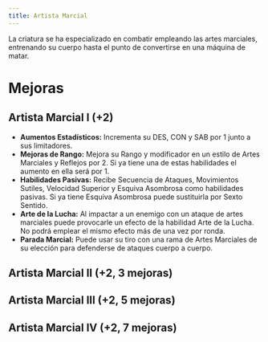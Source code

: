 ```yaml
---
title: Artista Marcial
---
```


La criatura se ha especializado en combatir empleando las artes marciales, entrenando su cuerpo hasta el punto de convertirse en una máquina de matar. 

# Mejoras

## Artista Marcial I (+2)

- **Aumentos Estadísticos:** Incrementa su DES, CON y SAB por 1 junto a sus limitadores.
- **Mejoras de Rango:** Mejora su Rango y modificador en un estilo de Artes Marciales y Reflejos por 2. Si ya tiene una de estas habilidades el aumento en ella será por 1. 
- **Habilidades Pasivas:** Recibe Secuencia de Ataques, Movimientos Sutiles, Velocidad Superior y Esquiva Asombrosa como habilidades pasivas. Si ya tiene Esquiva Asombrosa puede sustituirla por Sexto Sentido.
- **Arte de la Lucha:** Al impactar a un enemigo con un ataque de artes marciales puede provocarle un efecto de la habilidad Arte de la Lucha. No podrá emplear el mismo efecto más de una vez por ronda.
- **Parada Marcial:** Puede usar su tiro con una rama de Artes Marciales de su elección para defenderse de ataques cuerpo a cuerpo.

## Artista Marcial II (+2, 3 mejoras)

## Artista Marcial III (+2, 5 mejoras)

## Artista Marcial IV (+2, 7 mejoras)